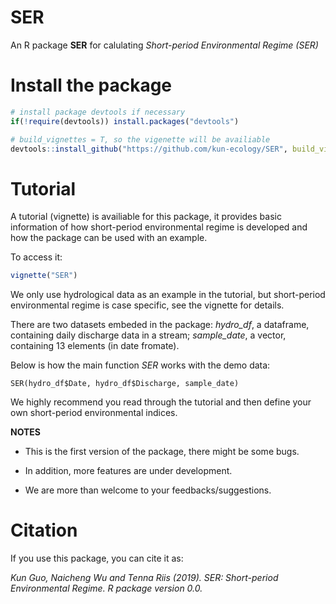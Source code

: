 # SER
An R package **SER** for calulating _Short-period Environmental Regime (SER)_

# Install the package

```R  
# install package devtools if necessary
if(!require(devtools)) install.packages("devtools")

# build_vignettes = T, so the vigenette will be availiable
devtools::install_github("https://github.com/kun-ecology/SER", build_vignettes=	TRUE)
```
# Tutorial
A tutorial (vignette) is availiable for this package, it provides basic information of how short-period environmental regime is developed and how the package can be used with an example. 

To access it:
```R
vignette("SER")
```

We only use hydrological data as an example in the tutorial, but short-period environmental regime is case specific, see the vignette for details. 

There are two datasets embeded in the package: _hydro_df_, a dataframe, containing daily discharge data in a stream; _sample_date_, a vector, containing 13 elements (in date fromate).  

Below is how the main function _SER_ works with the demo data:

`SER(hydro_df$Date, hydro_df$Discharge, sample_date)`

We highly recommend you read through the tutorial and then define your own short-period environmental indices.

**NOTES**
+ This is the first version of the package, there might be some bugs. 

+ In addition, more features are under development.

+ We are more than welcome to your feedbacks/suggestions.


# Citation
If you use this package, you can cite it as:

_Kun Guo, Naicheng Wu and Tenna Riis (2019). SER: Short-period Environmental Regime. R package version 0.0._

